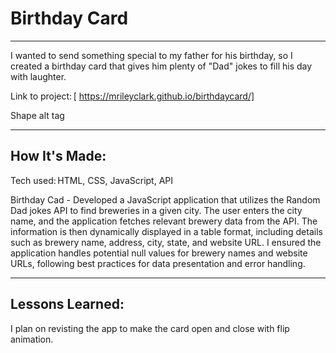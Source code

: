 # Birthday Card 

****

I wanted to send something special to my father for his birthday, so I created a birthday card that 
gives him plenty of "Dad" jokes to fill his day with laughter.

Link to project: [ https://mrileyclark.github.io/birthdaycard/]

Shape alt tag 

****

## How It's Made: 

Tech used: HTML, CSS, JavaScript, API

Birthday Cad - Developed a JavaScript application that utilizes 
the Random Dad jokes API to find breweries in a given city. The user enters 
the city name, and the application fetches relevant brewery data from the API. The 
information is then dynamically displayed in a table format, including details 
such as brewery name, address, city, state, and website URL. I ensured the application
handles potential null values for brewery names and website URLs, following best 
practices for data presentation and error handling.

****

 ## Lessons Learned: 

I plan on revisting the app to make the card open and close with flip animation.
